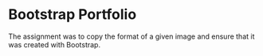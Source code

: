 # Bootstrap Portfolio

The assignment was to copy the format of a given image and ensure that it was created with Bootstrap.
